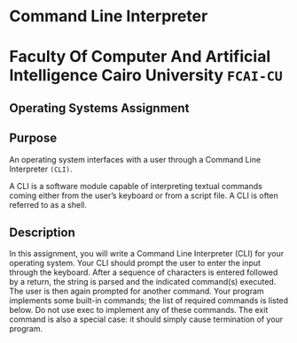 # Command Line Interpreter

# Faculty Of Computer And Artificial Intelligence Cairo University `FCAI-CU`

## 	Operating Systems Assignment


## Purpose

An operating system interfaces with a user through a Command Line Interpreter `(CLI)`.

 A CLI is a software module capable of interpreting textual commands coming either from the user’s keyboard or from a script file. A CLI is often referred to as a shell.

## Description

In this assignment, you will write a Command Line Interpreter (CLI) for your operating system. Your CLI should prompt the user to enter the input through the keyboard. After a sequence of characters is entered followed by a return, the string is parsed and the indicated command(s) executed. The user is then again prompted for another command.
Your program implements some built-in commands; the list of required commands is listed below. Do not use exec to implement any of these commands. The exit command is also a special case: it should simply cause termination of your program.
